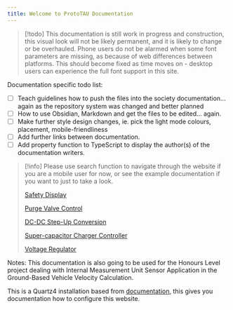 ```yaml
---
title: Welcome to ProtoTAU Documentation
---
```


> [!todo]
> This documentation is still work in progress and construction, this visual look will not be likely permanent, and it is likely to change or be overhauled.
> Phone users do not be alarmed when some font parameters are missing, as because of web differences between platforms. This should become fixed as time moves on - desktop users can experience the full font support in this site.

Documentation specific todo list:
 - [ ] Teach guidelines how to push the files into the society documentation... again as the repository system was changed and better planned
 - [ ] How to use Obsidian, Markdown and get the files to be edited... again.
 - [ ] Make further style design changes, ie. pick the light mode colours, placement, mobile-friendliness
 - [ ] Add further links between documentation.
 - [ ] Add property function to TypeScript to display the author(s) of the documentation writers.

> [!info]
> Please use search function to navigate through the website if you are a mobile user for now, or see the example documentation if you want to just to take a look.
> 
> [Safety Display](Safety%20Display.md)
> 
> [Purge Valve Control](Purge%20Valve%20Control.md)
>
> [DC-DC Step-Up Conversion](DC-DC%20Step-Up%20Conversion.md)
> 
> [Super-capacitor Charger Controller](Super-capacitor%20Charger%20Controller.md)
> 
> [Voltage Regulator](Voltage%20Regulator.md)




Notes:
This documentation is also going to be used for the Honours Level project dealing with Internal Measurement Unit Sensor Application in
the Ground-Based Vehicle Velocity Calculation.

This is a Quartz4 installation based from [documentation](https://quartz.jzhao.xyz), this gives you documentation how to configure this website.

